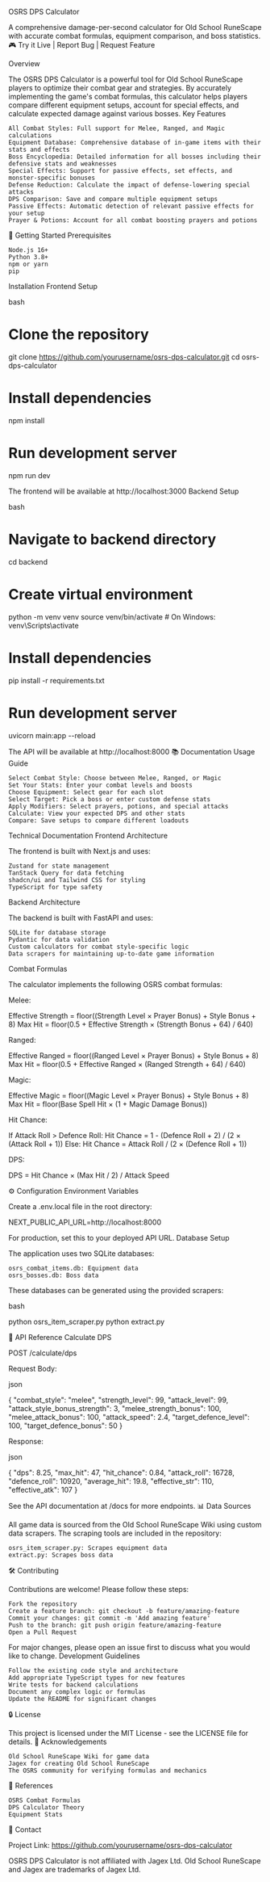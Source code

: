 OSRS DPS Calculator

A comprehensive damage-per-second calculator for Old School RuneScape with accurate combat formulas, equipment comparison, and boss statistics.
🎮 Try it Live | Report Bug | Request Feature

Overview

The OSRS DPS Calculator is a powerful tool for Old School RuneScape players to optimize their combat gear and strategies. By accurately implementing the game's combat formulas, this calculator helps players compare different equipment setups, account for special effects, and calculate expected damage against various bosses.
Key Features

    All Combat Styles: Full support for Melee, Ranged, and Magic calculations
    Equipment Database: Comprehensive database of in-game items with their stats and effects
    Boss Encyclopedia: Detailed information for all bosses including their defensive stats and weaknesses
    Special Effects: Support for passive effects, set effects, and monster-specific bonuses
    Defense Reduction: Calculate the impact of defense-lowering special attacks
    DPS Comparison: Save and compare multiple equipment setups
    Passive Effects: Automatic detection of relevant passive effects for your setup
    Prayer & Potions: Account for all combat boosting prayers and potions

🚀 Getting Started
Prerequisites

    Node.js 16+
    Python 3.8+
    npm or yarn
    pip

Installation
Frontend Setup

bash

# Clone the repository
git clone https://github.com/yourusername/osrs-dps-calculator.git
cd osrs-dps-calculator

# Install dependencies
npm install

# Run development server
npm run dev

The frontend will be available at http://localhost:3000
Backend Setup

bash

# Navigate to backend directory
cd backend

# Create virtual environment
python -m venv venv
source venv/bin/activate  # On Windows: venv\Scripts\activate

# Install dependencies
pip install -r requirements.txt

# Run development server
uvicorn main:app --reload

The API will be available at http://localhost:8000
📚 Documentation
Usage Guide

    Select Combat Style: Choose between Melee, Ranged, or Magic
    Set Your Stats: Enter your combat levels and boosts
    Choose Equipment: Select gear for each slot
    Select Target: Pick a boss or enter custom defense stats
    Apply Modifiers: Select prayers, potions, and special attacks
    Calculate: View your expected DPS and other stats
    Compare: Save setups to compare different loadouts

Technical Documentation
Frontend Architecture

The frontend is built with Next.js and uses:

    Zustand for state management
    TanStack Query for data fetching
    shadcn/ui and Tailwind CSS for styling
    TypeScript for type safety

Backend Architecture

The backend is built with FastAPI and uses:

    SQLite for database storage
    Pydantic for data validation
    Custom calculators for combat style-specific logic
    Data scrapers for maintaining up-to-date game information

Combat Formulas

The calculator implements the following OSRS combat formulas:

Melee:

Effective Strength = floor((Strength Level × Prayer Bonus) + Style Bonus + 8)
Max Hit = floor(0.5 + Effective Strength × (Strength Bonus + 64) / 640)

Ranged:

Effective Ranged = floor((Ranged Level × Prayer Bonus) + Style Bonus + 8)
Max Hit = floor(0.5 + Effective Ranged × (Ranged Strength + 64) / 640)

Magic:

Effective Magic = floor((Magic Level × Prayer Bonus) + Style Bonus + 8)
Max Hit = floor(Base Spell Hit × (1 + Magic Damage Bonus))

Hit Chance:

If Attack Roll > Defence Roll:
  Hit Chance = 1 - (Defence Roll + 2) / (2 × (Attack Roll + 1))
Else:
  Hit Chance = Attack Roll / (2 × (Defence Roll + 1))

DPS:

DPS = Hit Chance × (Max Hit / 2) / Attack Speed

⚙️ Configuration
Environment Variables

Create a .env.local file in the root directory:

NEXT_PUBLIC_API_URL=http://localhost:8000

For production, set this to your deployed API URL.
Database Setup

The application uses two SQLite databases:

    osrs_combat_items.db: Equipment data
    osrs_bosses.db: Boss data

These databases can be generated using the provided scrapers:

bash

python osrs_item_scraper.py
python extract.py

🔄 API Reference
Calculate DPS

POST /calculate/dps

Request Body:

json

{
  "combat_style": "melee",
  "strength_level": 99,
  "attack_level": 99,
  "attack_style_bonus_strength": 3,
  "melee_strength_bonus": 100,
  "melee_attack_bonus": 100,
  "attack_speed": 2.4,
  "target_defence_level": 100,
  "target_defence_bonus": 50
}

Response:

json

{
  "dps": 8.25,
  "max_hit": 47,
  "hit_chance": 0.84,
  "attack_roll": 16728,
  "defence_roll": 10920,
  "average_hit": 19.8,
  "effective_str": 110,
  "effective_atk": 107
}

See the API documentation at /docs for more endpoints.
📊 Data Sources

All game data is sourced from the Old School RuneScape Wiki using custom data scrapers. The scraping tools are included in the repository:

    osrs_item_scraper.py: Scrapes equipment data
    extract.py: Scrapes boss data

🛠️ Contributing

Contributions are welcome! Please follow these steps:

    Fork the repository
    Create a feature branch: git checkout -b feature/amazing-feature
    Commit your changes: git commit -m 'Add amazing feature'
    Push to the branch: git push origin feature/amazing-feature
    Open a Pull Request

For major changes, please open an issue first to discuss what you would like to change.
Development Guidelines

    Follow the existing code style and architecture
    Add appropriate TypeScript types for new features
    Write tests for backend calculations
    Document any complex logic or formulas
    Update the README for significant changes

🔒 License

This project is licensed under the MIT License - see the LICENSE file for details.
👏 Acknowledgements

    Old School RuneScape Wiki for game data
    Jagex for creating Old School RuneScape
    The OSRS community for verifying formulas and mechanics

📝 References

    OSRS Combat Formulas
    DPS Calculator Theory
    Equipment Stats

📧 Contact

Project Link: https://github.com/yourusername/osrs-dps-calculator

OSRS DPS Calculator is not affiliated with Jagex Ltd. Old School RuneScape and Jagex are trademarks of Jagex Ltd.
